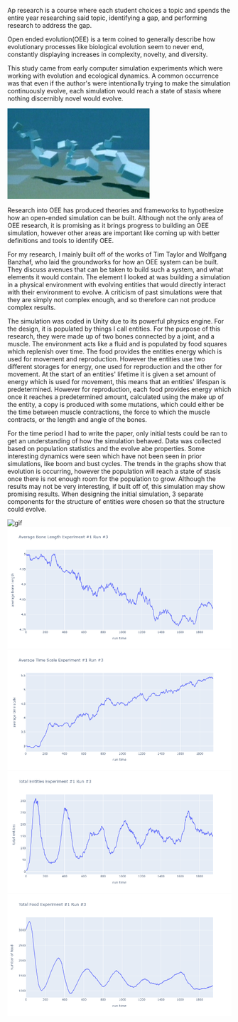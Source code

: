 Ap research is a course where each student choices a topic and spends the entire year researching said topic, identifying a gap, and performing research to address the gap.

Open ended evolution(OEE) is a term coined to generally describe how evolutionary processes like biological evolution seem to never end, constantly displaying increases in complexity, novelty, and diversity.

This study came from early computer simulation experiments which were working with evolution and ecological dynamics. A common occurrence was that even if the author's were intentionally trying to make the simulation continuously evolve, each simulation would reach a state of stasis where nothing discernibly novel would evolve.

![image](https://raw.githubusercontent.com/nathan-cain15/ap-research-proj/main/Karl-Sims.jpg)

Research into OEE has produced theories and frameworks to hypothesize how an open-ended simulation can be built. Although not the only area of OEE research, it is promising as it brings progress to building an OEE simulation, however other areas are important like coming up with better definitions and tools to identify OEE.

For my research, I mainly built off of the works of Tim Taylor and Wolfgang Banzhaf, who laid the groundworks for how an OEE system can be built. They discuss avenues that can be taken to build such a system, and what elements it would contain. The element I looked at was building a simulation in a physical environment with evolving entities that would directly interact with their environment to evolve. A criticism of past simulations were that they are simply not complex enough, and so therefore can not produce complex results.

The simulation was coded in Unity due to its powerful physics engine. For the design, it is populated by things I call entities. For the purpose of this research, they were made up of two bones connected by a joint, and a muscle. The environment acts like a fluid and is populated by food squares which replenish over time. The food provides the entities energy which is used for movement and reproduction. However the entities use two different storages for energy, one used for reproduction and the other for movement. At the start of an entities' lifetime it is given a set amount of energy which is used for movement, this means that an entities' lifespan is predetermined. However for reproduction, each food provides energy which once it reaches a predetermined amount, calculated using the make up of the entity, a copy is produced with some mutations, which could either be the time between muscle contractions, the force to which the muscle contracts, or the length and angle of the bones.

For the time period I had to write the paper, only initial tests could be ran to get an understanding of how the simulation behaved. Data was collected based on population statistics and the evolve abe properties. Some interesting dynamics were seen which have not been seen in prior simulations, like boom and bust cycles. The trends in the graphs show that evolution is occurring, however the population will reach a state of stasis once there is not enough room for the population to grow.
Although the results may not be very interesting, if built off of, this simulation may show promising results. When designing the initial simulation, 3 separate components for the structure of entities were chosen so that the structure could evolve.

![gif](https://raw.githubusercontent.com/nathan-cain15/ap-research-proj/main/simulationgif.gif)
![image](https://raw.githubusercontent.com/nathan-cain15/ap-research-proj/main/averagebonelengthexperiment1run3.png)
![image](https://raw.githubusercontent.com/nathan-cain15/ap-research-proj/main/averagetimescaleexperiment1run3.png)
![image](https://raw.githubusercontent.com/nathan-cain15/ap-research-proj/main/totalentitiesexperiment1run3.png)
![image](https://raw.githubusercontent.com/nathan-cain15/ap-research-proj//main/totalfoodexperiment1run3.png)
